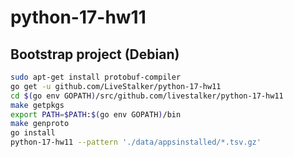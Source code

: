 # python-17-hw11 #

## Bootstrap project (Debian) ##

```bash
sudo apt-get install protobuf-compiler
go get -u github.com/LiveStalker/python-17-hw11
cd $(go env GOPATH)/src/github.com/livestalker/python-17-hw11
make getpkgs
export PATH=$PATH:$(go env GOPATH)/bin
make genproto
go install
python-17-hw11 --pattern './data/appsinstalled/*.tsv.gz'
```
